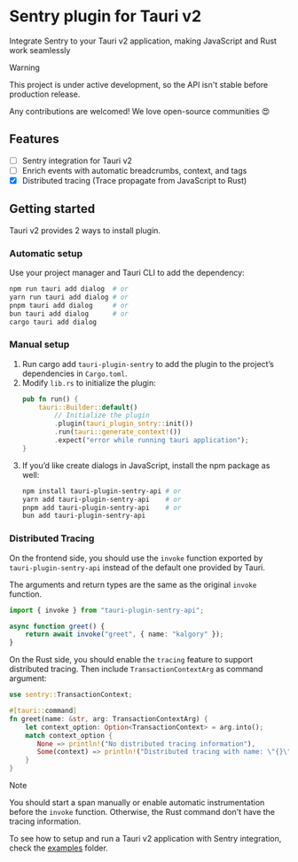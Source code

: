 # Sentry plugin for Tauri v2

Integrate Sentry to your Tauri v2 application, making JavaScript and Rust work seamlessly

> [!WARNING]
> This project is under active development, so the API isn't stable before production release.
>
> Any contributions are welcomed! We love open-source communities 😍

## Features

- [ ] Sentry integration for Tauri v2
- [ ] Enrich events with automatic breadcrumbs, context, and tags
- [x] Distributed tracing (Trace propagate from JavaScript to Rust)

## Getting started

Tauri v2 provides 2 ways to install plugin.

### Automatic setup

Use your project manager and Tauri CLI to add the dependency:

```bash
npm run tauri add dialog  # or
yarn run tauri add dialog # or
pnpm tauri add dialog     # or
bun tauri add dialog      # or
cargo tauri add dialog
```

### Manual setup

1. Run cargo add `tauri-plugin-sentry` to add the plugin to the project’s dependencies in `Cargo.toml`.
2. Modify `lib.rs` to initialize the plugin:
    ```rust
    pub fn run() {
        tauri::Builder::default()
            // Initialize the plugin
            .plugin(tauri_plugin_sntry::init())
            .run(tauri::generate_context!())
            .expect("error while running tauri application");
    }
    ```
3. If you’d like create dialogs in JavaScript, install the npm package as well:
    ```bash
    npm install tauri-plugin-sentry-api # or
    yarn add tauri-plugin-sentry-api    # or
    pnpm add tauri-plugin-sentry-api    # or
    bun add tauri-plugin-sentry-api
    ```

### Distributed Tracing

On the frontend side, you should use the `invoke` function exported by `tauri-plugin-sentry-api` instead of the default one provided by Tauri.

The arguments and return types are the same as the original `invoke` function.

```typescript
import { invoke } from "tauri-plugin-sentry-api";

async function greet() {
    return await invoke("greet", { name: "kalgory" });
}
```

On the Rust side, you should enable the `tracing` feature to support distributed tracing. Then include `TransactionContextArg` as command argument:

```Rust
use sentry::TransactionContext;

#[tauri::command]
fn greet(name: &str, arg: TransactionContextArg) {
    let context_option: Option<TransactionContext> = arg.into();
    match context_option {
       None => println!("No distributed tracing information"),
       Some(context) => println!("Distributed tracing with name: \"{}\" and trace id: \"{}\"", context.name(), context.trace_id()),
    }
}
```

> [!NOTE]
> You should start a span manually or enable automatic instrumentation before the `invoke` function.
> Otherwise, the Rust command don't have the tracing information.

To see how to setup and run a Tauri v2 application with Sentry integration, check the [examples](./examples) folder.
